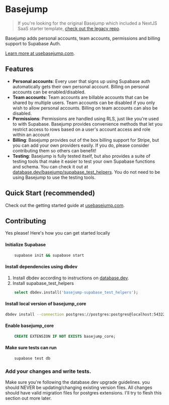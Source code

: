 # Basejump

> If you're looking for the original Basejump which included a NextJS SaaS starter template, [check out the legacy repo](https://github.com/usebasejump/legacy-basejump-template).

Basejump adds personal accounts, team accounts, permissions and billing support to Supabase Auth.

[Learn more at usebasejump.com](https://usebasejump.com).

## Features
- **Personal accounts**: Every user that signs up using Supabase auth automatically gets their own personal account.  Billing on personal accounts can be enabled/disabled. 
- **Team accounts**: Team accounts are billable accounts that can be shared by multiple users.  Team accounts can be disabled if you only wish to allow personal accounts. Billing on team accounts can also be disabled.
- **Permissions**: Permissions are handled using RLS, just like you're used to with Supabase.  Basejump provides convenience methods that let you restrict access to rows based on a user's account access and role within an account
- **Billing**: Basejump provides out of the box billing support for Stripe, but you can add your own providers easily. If you do, please consider contributing them so others can benefit!
- **Testing**: Basejump is fully tested itself, but also provides a suite of testing tools that make it easier to test your own Supabase functions and schema.  You can check it out at [database.dev/basejump/supabase_test_helpers](https://database.dev/basejump/supabase_test_helpers). You do not need to be using Basejump to use the testing tools.

## Quick Start (recommended)
Check out the getting started guide at [usebasejump.com](https://usebasejump.com).

## Contributing
Yes please! Here's how you can get started locally

#### Initialize Supabase
```bash
    supabase init && supabase start
```

#### Install dependencies using dbdev
1. Install dbdev according to instructions on [database.dev](https://database.dev).
2. Install supabase_test_helpers
```sql
    select dbdev.install('basejump-supabase_test_helpers');
```

#### Install local version of basejump_core
```bash
dbdev install --connection postgres://postgres:postgres@localhost:54322/postgres --path .
```

#### Enable basejump_core
```sql
    CREATE EXTENSION IF NOT EXISTS basejump_core;
```

#### Make sure tests can run
```bash
    supabase test db
```

### Add your changes and write tests. 
Make sure you're following the database.dev upgrade guidelines.  you should NEVER be updating/changing existing version files. All changes should have valid migration files for postgres extensions.  I'll try to flesh this section out more later.
